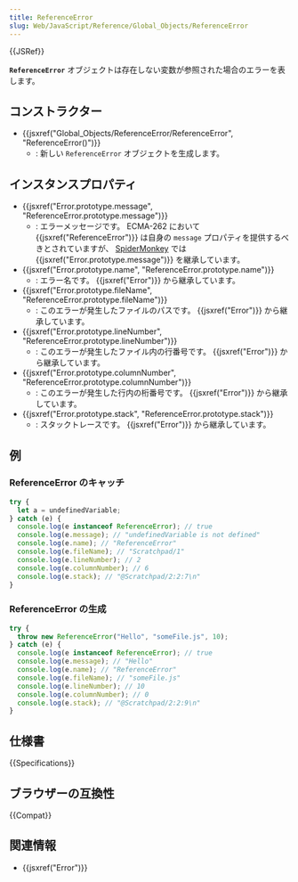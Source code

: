 ```yaml
---
title: ReferenceError
slug: Web/JavaScript/Reference/Global_Objects/ReferenceError
---
```


{{JSRef}}

**`ReferenceError`** オブジェクトは存在しない変数が参照された場合のエラーを表します。

## コンストラクター

- {{jsxref("Global_Objects/ReferenceError/ReferenceError", "ReferenceError()")}}
  - : 新しい `ReferenceError` オブジェクトを生成します。

## インスタンスプロパティ

- {{jsxref("Error.prototype.message", "ReferenceError.prototype.message")}}
  - : エラーメッセージです。 ECMA-262 において {{jsxref("ReferenceError")}} は自身の `message` プロパティを提供するべきとされていますが、 [SpiderMonkey](/ja/docs/Mozilla/Projects/SpiderMonkey) では {{jsxref("Error.prototype.message")}} を継承しています。
- {{jsxref("Error.prototype.name", "ReferenceError.prototype.name")}}
  - : エラー名です。 {{jsxref("Error")}} から継承しています。
- {{jsxref("Error.prototype.fileName", "ReferenceError.prototype.fileName")}}
  - : このエラーが発生したファイルのパスです。 {{jsxref("Error")}} から継承しています。
- {{jsxref("Error.prototype.lineNumber", "ReferenceError.prototype.lineNumber")}}
  - : このエラーが発生したファイル内の行番号です。 {{jsxref("Error")}} から継承しています。
- {{jsxref("Error.prototype.columnNumber", "ReferenceError.prototype.columnNumber")}}
  - : このエラーが発生した行内の桁番号です。 {{jsxref("Error")}} から継承しています。
- {{jsxref("Error.prototype.stack", "ReferenceError.prototype.stack")}}
  - : スタックトレースです。 {{jsxref("Error")}} から継承しています。

## 例

### ReferenceError のキャッチ

```js
try {
  let a = undefinedVariable;
} catch (e) {
  console.log(e instanceof ReferenceError); // true
  console.log(e.message); // "undefinedVariable is not defined"
  console.log(e.name); // "ReferenceError"
  console.log(e.fileName); // "Scratchpad/1"
  console.log(e.lineNumber); // 2
  console.log(e.columnNumber); // 6
  console.log(e.stack); // "@Scratchpad/2:2:7\n"
}
```

### ReferenceError の生成

```js
try {
  throw new ReferenceError("Hello", "someFile.js", 10);
} catch (e) {
  console.log(e instanceof ReferenceError); // true
  console.log(e.message); // "Hello"
  console.log(e.name); // "ReferenceError"
  console.log(e.fileName); // "someFile.js"
  console.log(e.lineNumber); // 10
  console.log(e.columnNumber); // 0
  console.log(e.stack); // "@Scratchpad/2:2:9\n"
}
```

## 仕様書

{{Specifications}}

## ブラウザーの互換性

{{Compat}}

## 関連情報

- {{jsxref("Error")}}
